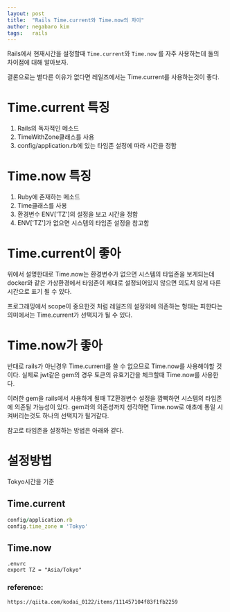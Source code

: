 ```yaml
---
layout: post
title:  "Rails Time.current와 Time.now의 차이"
author: negabaro kim
tags:	rails
---
```


Rails에서 현재시간을 설정할때 `Time.current`와 `Time.now`
를 자주 사용하는데 둘의 차이점에 대해 알아보자.

결론으로는 별다른 이유가 없다면 레일즈에서는 Time.current를 사용하는것이 좋다.


# Time.current 특징

1. Rails의 독자적인 메소드
2. TimeWithZone클래스를 사용
3. config/application.rb에 있는 타임존 설정에 따라 시간을 정함


# Time.now 특징

1. Ruby에 존재하는 메소드
2. Time클래스를 사용
3. 환경변수 ENV['TZ']의 설정을 보고 시간을 정함
4. ENV['TZ']가 없으면 시스템의 타임존 설정을 참고함


# Time.current이 좋아

위에서 설명한대로 Time.now는 환경변수가 없으면 시스템의 타임존을 보게되는데
docker와 같은 가상환경에서 타임존이 제대로 설정되어있지 않으면 의도치 않게 다른 시간으로 표기 될 수 있다.

프로그래밍에서 scope이 중요한것 처럼 레일즈의 설정외에 의존하는 형태는 피한다는 의미에서는 Time.current가 선택지가 될 수 있다.

# Time.now가 좋아

반대로 rails가 아닌경우 Time.current를 쓸 수 없으므로 Time.now를 사용해야할 것이다.
실제로 jwt같은 gem의 경우 토큰의 유효기간을 체크할때 Time.now를 사용한다.

이러한 gem을 rails에서 사용하게 될때 TZ환경변수 설정을 깜빡하면 시스템의 타임존에 의존될 가능성이 있다.
gem과의 의존성까지 생각하면 Time.now로 애초에 통일 시켜버리는것도 하나의 선택지가 될거같다.


참고로 타임존을 설정하는 방법은 아래와 같다.

# 설정방법

Tokyo시간을 기준

## Time.current


```ruby
config/application.rb
config.time_zone = 'Tokyo'
```

## Time.now

```
.envrc
export TZ = "Asia/Tokyo"
```



### reference:

```
https://qiita.com/kodai_0122/items/111457104f83f1fb2259
```